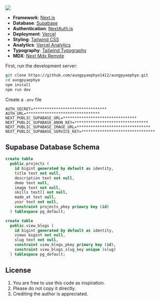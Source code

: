 ![](https://aungpyaephyo.vercel.app/_next/image?url=https%3A%2F%2Fafyxxqlmftohiygrtfjm.supabase.co%2Fstorage%2Fv1%2Fobject%2Fpublic%2Fprojects%2Fimages%2F1704215572301portfolio.png&w=1920&q=75)

-   **Framework**: [Next.js](https://nextjs.org/)
-   **Database**: [Supabase](https://supabase.com/)
-   **Authentication**: [NextAuth.js](https://authjs.dev/)
-   **Deployment**: [Vercel](https://vercel.com)
-   **Styling**: [Tailwind CSS](https://tailwindcss.com)
-   **Analytics**: [Vercel Analytics](https://vercel.com/analytics)
-   **Typography**: [Tailwind Typography](https://tailwindcss.com/docs/typography-plugin)
-   **MDX**: [Next Mdx Remote](https://github.com/hashicorp/next-mdx-remote)

First, run the development server:

```bash
git clone https://github.com/aungpyaephyo1412/aungpyaephyo.git
cd aungpyaephyo
npm install
npm run dev
```

Create a `.env` file

```dotenv
AUTH_SECRET=********************************
AUTH_URL=********************************
NEXT_PUBLIC_SUPABASE_URL=********************************
NEXT_PUBLIC_SUPABASE_ANON_KEY=********************************
NEXT_PUBLIC_SUPABASE_IMAGE_URL=********************************
NEXT_PUBLIC_SUPABASE_SERVICE_KEY=********************************
```

## Supabase Database Schema

```sql
create table
  public.projects (
    id bigint generated by default as identity,
    title text not null,
    description text not null,
    demo text null,
    image text not null,
    skills text[] not null,
    made_at text null,
    year text not null,
    constraint projects_pkey primary key (id)
  ) tablespace pg_default;

create table
  public.view_blogs (
    id bigint generated by default as identity,
    views bigint not null,
    slug text not null,
    constraint view_blogs_pkey primary key (id),
    constraint view_blogs_slug_key unique (slug)
  ) tablespace pg_default;
```

## License

1. You are free to use this code as inspiration.
2. Please do not copy it directly.
3. Crediting the author is appreciated.

